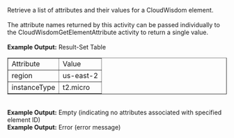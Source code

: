 Retrieve a list of attributes and their values for a CloudWisdom element.
<br><br>
The attribute names returned by this activity can be passed individually to the CloudWisdomGetElementAttribute activity to return a single value.
<br><br>
<b>Example Output:</b> Result-Set Table
<br>
<table border="1" with="20">
<tr>
<td>Attribute</td>
<td>Value</td>
</tr>
<tr>
<td>region</td>
<td>us-east-2</td>
</tr>
<tr>
<td>instanceType</td>
<td>t2.micro</td>
</tr>
</table>
<br>
<b>Example Output:</b> Empty (indicating no attributes associated with specified element ID)
<br>
<b>Example Output:</b> Error (error message)
